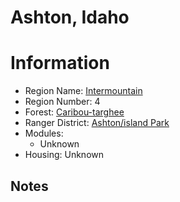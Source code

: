 
Ashton, Idaho
=============
  
# Information  
* Region Name: [Intermountain]()  
* Region Number: 4  
* Forest: [Caribou-targhee](http://www.fs.usda.gov/ctnf)  
* Ranger District: [Ashton/island Park]()  
* Modules:  
  - Unknown  
* Housing: Unknown  
  
## Notes

